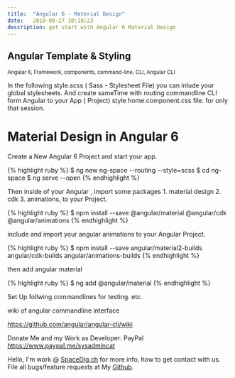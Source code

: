 ```yaml
---
title:  "Angular 6 - Material Design"
date:   2018-08-27 10:18:23
description: get start with Angular 6 Material Design
---
```

<h2 id="this-post-is-the-last-of-a-series-of-posts-in-which-i-write-about-the-observable-type-in-the-first-post-we-went-ahead-writing-an-observable-from-scratch-in-order-to-fully-understand-it-we-then-explored-how-to-create-observables-from-values-arrays-dom-events-and-promises-this-time-well-focus-on-compositions-by-rewriting-some-basic-composition-operators">
Angular Template & Styling</h2>

<small>Angular 6, Framework, components, command-line, CLI, Angular CLI </small>

In the following style.scss ( Sass - Stylesheet File) you can inlude your global stylesheets. And create sameTime with routing commandline CLI form Angular to your App ( Project) style home.component.css file. for only that session. 


<h1>Material Design in Angular 6</h1>

Create a New Angular 6 Project and start your app. 

{% highlight ruby %}
$ ng new ng-space --routing --style=scss 
$ cd ng-space
$ ng serve --open
{% endhighlight %}

Then inside of your Angular , import some packages 1. material design 2. cdk 3. animations, to your Project. 

{% highlight ruby %}
$ npm install --save @angular/material @angular/cdk @angular/animations
{% endhighlight %}

include and import your angular animations to your Angular Project. 

{% highlight ruby %}
$ npm install --save angular/material2-builds angular/cdk-builds angular/animations-builds
{% endhighlight %}

then  add angular material 

{% highlight ruby %}
$ ng add @angular/material
{% endhighlight %}






Set Up follwing commandlines for testing. etc.

wiki of angular commandline interface 

<a href="https://github.com/angular/angular-cli/wiki">https://github.com/angular/angular-cli/wiki </a>




Donate Me and my Work as Developer: PayPal <a href="https://www.paypal.me/sysadmincat">https://www.paypal.me/sysadmincat </a>


 Hello, I'm work @ [SpaceDig.ch][spacedig] for more info, how to get contact with us. File all bugs/feature requests at My  [Github][jekyll-gh].

[jekyll-gh]: https://github.com/spaceg
[spacedig]:    http://spacedig.ch
